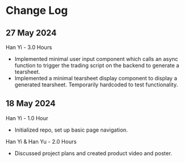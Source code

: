 # Change Log

## 27 May 2024

Han Yi - 3.0 Hours

- Implemented minimal user input component which calls an async function to trigger the trading script on the backend to generate a tearsheet.
- Implemented a minimal tearsheet display component to display a generated tearsheet. Temporarily hardcoded to test functionality.

## 18 May 2024

Han Yi - 1.0 Hour

- Initialized repo, set up basic page navigation.

Han Yi & Han Yu - 2.0 Hours

- Discussed project plans and created product video and poster.
